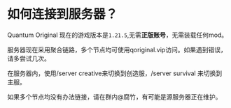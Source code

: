 # 如何连接到服务器？

Quantum Original 现在的游戏版本是`1.21.5`,无需**正版账号**，无需装载任何mod。

服务器现在采用聚合链路，多个节点均可使用qoriginal.vip访问。如果遇到错误，请多尝试几次。

在服务器内，使用/server creative来切换到创造服，/server survival 来切换到主服。

如果多个节点均没有办法链接，请在群内@腐竹，有可能是源服务器正在维护。
